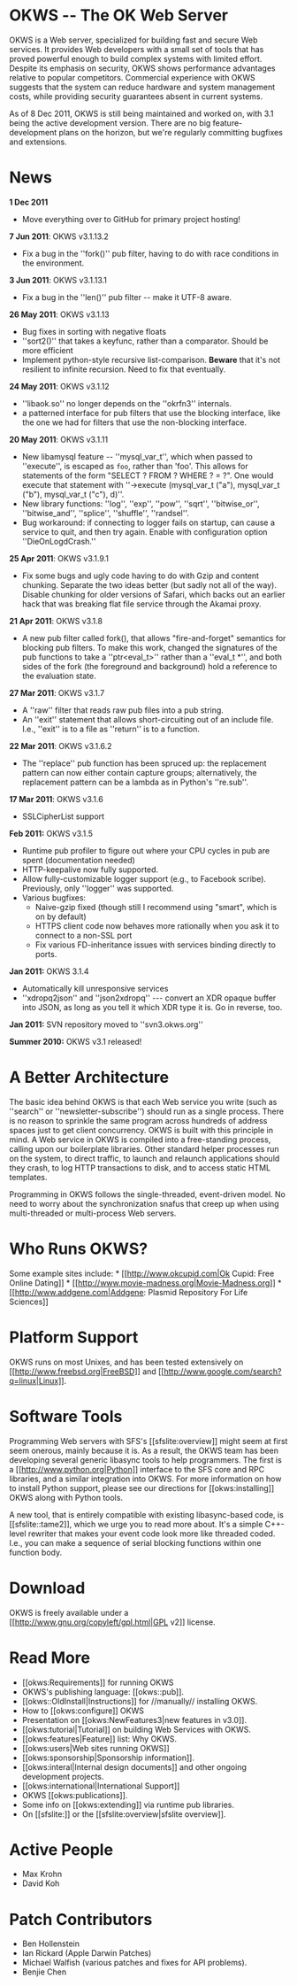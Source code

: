 OKWS  -- The OK Web Server
================================

OKWS is a Web server, specialized for building fast and secure Web
services. It provides Web developers with a small set of tools that
has proved powerful enough to build complex systems with limited
effort. Despite its emphasis on security, OKWS shows performance
advantages relative to popular competitors. Commercial experience with
OKWS suggests that the system can reduce hardware and system
management costs, while providing security guarantees absent in
current systems.

As of 8 Dec 2011, OKWS is still being maintained and worked on, with
3.1 being the active development version.  There are no big
feature-development plans on the horizon, but we're regularly
committing bugfixes and extensions.

News
====

**1 Dec 2011**
* Move everything over to GitHub for primary project hosting!

**7 Jun 2011**: OKWS v3.1.13.2
* Fix a bug in the ''fork()'' pub filter, having to do with race conditions in the environment.

**3 Jun 2011**: OKWS v3.1.13.1
* Fix a bug in the ''len()'' pub filter -- make it UTF-8 aware.

**26 May 2011**: OKWS v3.1.13
* Bug fixes in sorting with negative floats
* ''sort2()'' that takes a keyfunc, rather than a comparator.  Should be more efficient
* Implement python-style recursive list-comparison. **Beware** that it's not resilient to infinite recursion.  Need to fix that eventually.

**24 May 2011**: OKWS v3.1.12
* ''libaok.so'' no longer depends on the ''okrfn3'' internals.
* a patterned interface for pub filters that use the blocking interface, like the one we had for filters that use the non-blocking interface. 

**20 May 2011**: OKWS v3.1.11
* New libamysql feature  -- ''mysql_var_t'', which when passed to ''execute'', is escaped as `foo`, rather than 'foo'.  This allows for statements of the form "SELECT ? FROM ? WHERE ? = ?".  One would execute that statement with ''->execute (mysql_var_t ("a"), mysql_var_t ("b"), mysql_var_t ("c"), d)''.
* New library functions: ''log'', ''exp'', ''pow'', ''sqrt'', ''bitwise_or'', ''bitwise_and'', ''splice'', ''shuffle'', ''randsel''.
* Bug workaround: if connecting to logger fails on startup, can cause a service to quit, and then try again.  Enable with configuration option ''DieOnLogdCrash.''

**25 Apr 2011**: OKWS v3.1.9.1
* Fix some bugs and ugly code having to do with Gzip and content chunking.  Separate the two ideas better (but sadly not all of the way). Disable chunking for older versions of Safari, which backs out an earlier hack that was breaking flat file service through the Akamai proxy.

**21 Apr 2011**: OKWS v3.1.8
* A new pub filter called fork(), that allows "fire-and-forget" semantics for blocking pub filters.  To make this work, changed the signatures of the pub functions to take a ''ptr<eval_t>'' rather than a ''eval_t *'', and both sides of the fork (the foreground and background) hold a reference to the evaluation state.

**27 Mar 2011**: OKWS v3.1.7
* A ''raw'' filter that reads raw pub files into a pub string.
* An ''exit'' statement that allows short-circuiting out of an include file. I.e., ''exit'' is to a  file as ''return'' is to a function.

**22 Mar 2011**: OKWS v3.1.6.2
* The ''replace'' pub function has been spruced up: the replacement pattern can now either contain capture groups; alternatively, the replacement pattern can be a lambda as in Python's ''re.sub''.

**17 Mar 2011**: OKWS v3.1.6
* SSLCipherList support

**Feb 2011:** OKWS v3.1.5

* Runtime pub profiler to figure out where your CPU cycles in pub are spent (documentation needed)
* HTTP-keepalive now fully supported.
* Allow fully-customizable logger support (e.g., to Facebook scribe).  Previously, only ''logger'' was supported.
* Various bugfixes:
  * Naive-gzip fixed (though still I recommend using "smart", which is on by default)
  * HTTPS client code now behaves more rationally when you ask it to connect to a non-SSL port
  * Fix various FD-inheritance issues with services binding directly to ports.

**Jan 2011:** OKWS 3.1.4
 * Automatically kill unresponsive services
 * ''xdropq2json'' and ''json2xdropq'' --- convert an XDR opaque buffer into JSON, as long as you tell it which XDR type it is.  Go in reverse, too.

**Jan 2011:** SVN repository moved to ''svn3.okws.org''

**Summer 2010:** OKWS v3.1 released!

A Better Architecture
=====================

The basic idea behind OKWS is that each Web service you write (such as
''search'' or ''newsletter-subscribe'') should run as a single
process. There is no reason to sprinkle the same program across
hundreds of address spaces just to get client concurrency. OKWS is
built with this principle in mind. A Web service in OKWS is compiled
into a free-standing process, calling upon our boilerplate
libraries. Other standard helper processes run on the system, to
direct traffic, to launch and relaunch applications should they crash,
to log HTTP transactions to disk, and to access static HTML templates.

Programming in OKWS follows the single-threaded, event-driven
model. No need to worry about the synchronization snafus that creep up
when using multi-threaded or multi-process Web servers.

Who Runs OKWS?
============

Some example sites include:
    * [[http://www.okcupid.com|Ok Cupid: Free Online Dating]]
    * [[http://www.movie-madness.org|Movie-Madness.org]]
    * [[http://www.addgene.com|Addgene: Plasmid Repository For Life Sciences]]

Platform Support
================
OKWS runs on most Unixes, and has been tested extensively on [[http://www.freebsd.org|FreeBSD]] and [[http://www.google.com/search?q=linux|Linux]].

Software Tools
==============

Programming Web servers with SFS's [[sfslite:overview]] might seem at
first seem onerous, mainly because it is.  As a result, the OKWS team
has been developing several generic libasync tools to help
programmers.  The first is a [[http://www.python.org|Python]]
interface to the SFS core and RPC libraries, and a similar integration
into OKWS.  For more information on how to install Python support,
please see our directions for [[okws:installing]] OKWS along with
Python tools.

A new tool, that is entirely compatible with existing libasync-based
code, is [[sfslite::tame2]], which we urge you to read more about.
It's a simple C++-level rewriter that makes your event code look more
like threaded coded.  I.e., you can make a sequence of serial blocking
functions within one function body.

Download
=========
OKWS is freely available under a 
[[http://www.gnu.org/copyleft/gpl.html|GPL v2]] license. 

Read More
=========
  * [[okws:Requirements]] for running OKWS
  * OKWS's publishing language: [[okws::pub]].
  * [[okws::OldInstall|Instructions]] for //manually// installing OKWS.
  * How to [[okws:configure]] OKWS
  * Presentation on [[okws:NewFeatures3|new features in v3.0]].
  * [[okws:tutorial|Tutorial]] on building Web Services with OKWS.
  * [[okws:features|Feature]] list: Why OKWS.
  * [[okws:users|Web sites running OKWS]]
  * [[okws:sponsorship|Sponsorship information]].
  * [[okws:interal|Internal design documents]] and other ongoing development projects.
  * [[okws:international|International Support]]
  * OKWS [[okws:publications]].
  * Some info on [[okws:extending]] via runtime pub libraries.
  * On [[sfslite:]] or the [[sfslite:overview|sfslite overview]].

Active People
=============
  * Max Krohn
  * David Koh

Patch Contributors
=================
  * Ben Hollenstein
  * Ian Rickard (Apple Darwin Patches)
  * Michael Walfish (various patches and fixes for API problems).
  * Benjie Chen

